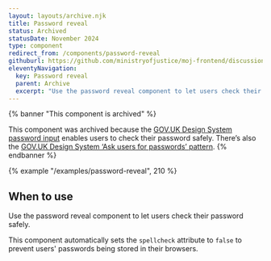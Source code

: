 ```yaml
---
layout: layouts/archive.njk
title: Password reveal
status: Archived
statusDate: November 2024
type: component
redirect_from: /components/password-reveal
githuburl: https://github.com/ministryofjustice/moj-frontend/discussions/709
eleventyNavigation:
  key: Password reveal
  parent: Archive
  excerpt: "Use the password reveal component to let users check their password safely."
---
```


{% banner "This component is archived" %}

This component was archived because the [GOV.UK Design System password input](https://design-system.service.gov.uk/components/password-input/) enables users to check their password safely. There’s also the [GOV.UK Design System ‘Ask users for passwords’ pattern](https://design-system.service.gov.uk/patterns/passwords/).
{% endbanner %}

{% example "/examples/password-reveal", 210 %}

## When to use

Use the password reveal component to let users check their password safely.

This component automatically sets the `spellcheck` attribute to `false` to prevent users' passwords being stored in their browsers.
